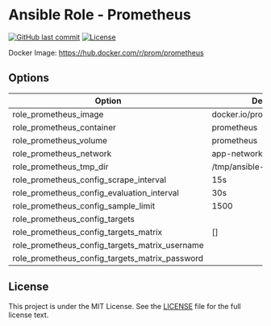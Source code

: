 # Ansible Role - Prometheus

[![GitHub last commit](https://img.shields.io/github/last-commit/ursinn-ansible/role-prometheus?logo=github&style=for-the-badge)](https://github.com/ursinn-ansible/role-prometheus/commits)
[![License](https://img.shields.io/github/license/ursinn-ansible/role-prometheus?style=for-the-badge)](https://github.com/ursinn-ansible/role-prometheus/blob/main/LICENSE)

Docker Image: https://hub.docker.com/r/prom/prometheus

## Options

| Option | Default Value |
| ---- | ---- |
| role_prometheus_image | docker.io/prom/prometheus:v3.7.2 |
| role_prometheus_container | prometheus |
| role_prometheus_volume | prometheus |
| role_prometheus_network | app-network |
| role_prometheus_tmp_dir | /tmp/ansible-role-prometheus |
| role_prometheus_config_scrape_interval | 15s |
| role_prometheus_config_evaluation_interval | 30s |
| role_prometheus_config_sample_limit | 1500 |
| role_prometheus_config_targets | |
| role_prometheus_config_targets_matrix | [] |
| role_prometheus_config_targets_matrix_username | |
| role_prometheus_config_targets_matrix_password | |

## License

This project is under the MIT License. See the [LICENSE](https://github.com/ursinn-ansible/role-prometheus/blob/main/LICENSE) file for the full license text.

